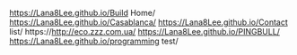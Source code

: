 https://Lana8Lee.github.io/Build Home/
https://Lana8Lee.github.io/Casablanca/
https://Lana8Lee.github.io/Contact list/
https://http://eco.zzz.com.ua/
https://Lana8Lee.github.io/PINGBULL/
https://Lana8Lee.github.io/programming test/
